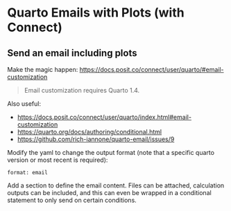 # Quarto Emails with Plots (with Connect)

## Send an email including plots

Make the magic happen: <https://docs.posit.co/connect/user/quarto/#email-customization> 

> Email customization requires Quarto 1.4.

Also useful: 

- <https://docs.posit.co/connect/user/quarto/index.html#email-customization> 
- <https://quarto.org/docs/authoring/conditional.html> 
- <https://github.com/rich-iannone/quarto-email/issues/9> 

Modify the yaml to change the output format (note that a specific quarto version or most recent is required): 

```
format: email
```

Add a section to define the email content. Files can be attached, calculation outputs can be included, and this can even be wrapped in a conditional statement to only send on certain conditions. 
